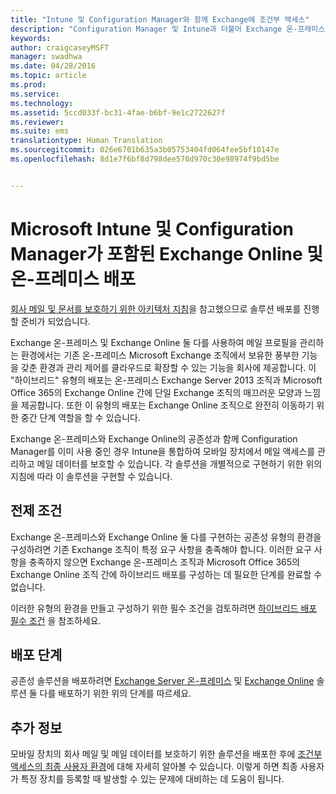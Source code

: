 ```yaml
---
title: "Intune 및 Configuration Manager와 함께 Exchange에 조건부 액세스"
description: "Configuration Manager 및 Intune과 더불어 Exchange 온-프레미스 및 Exchange Online을 함께 사용하여 모바일 장치에서 메일 액세스를 관리하고 메일 데이터를 보호합니다."
keywords: 
author: craigcaseyMSFT
manager: swadhwa
ms.date: 04/28/2016
ms.topic: article
ms.prod: 
ms.service: 
ms.technology: 
ms.assetid: 5ccd033f-bc31-4fae-b6bf-9e1c2722627f
ms.reviewer: 
ms.suite: ems
translationtype: Human Translation
ms.sourcegitcommit: 026e6701b635a3b05753404fd064fee5bf10147e
ms.openlocfilehash: 8d1e7f6bf8d798dee570d970c30e98974f9bd5be


---
```


# Microsoft Intune 및 Configuration Manager가 포함된 Exchange Online 및 온-프레미스 배포
[회사 메일 및 문서를 보호하기 위한 아키텍처 지침](architecture-guidance-for-protecting-company-email-and-documents.md)을 참고했으므로 솔루션 배포를 진행할 준비가 되었습니다.

Exchange 온-프레미스 및 Exchange Online 둘 다를 사용하여 메일 프로필을 관리하는 환경에서는 기존 온-프레미스 Microsoft Exchange 조직에서 보유한 풍부한 기능을 갖춘 환경과 관리 제어를 클라우드로 확장할 수 있는 기능을 회사에 제공합니다. 이 "하이브리드" 유형의 배포는 온-프레미스 Exchange Server 2013 조직과 Microsoft Office 365의 Exchange Online 간에 단일 Exchange 조직의 매끄러운 모양과 느낌을 제공합니다. 또한 이 유형의 배포는 Exchange Online 조직으로 완전히 이동하기 위한 중간 단계 역할을 할 수 있습니다.

Exchange 온-프레미스와 Exchange Online의 공존성과 함께 Configuration Manager를 이미 사용 중인 경우 Intune을 통합하여 모바일 장치에서 메일 액세스를 관리하고 메일 데이터를 보호할 수 있습니다. 각 솔루션을 개별적으로 구현하기 위한 위의 지침에 따라 이 솔루션을 구현할 수 있습니다.

## 전제 조건
Exchange 온-프레미스와 Exchange Online 둘 다를 구현하는 공존성 유형의 환경을 구성하려면 기존 Exchange 조직이 특정 요구 사항을 충족해야 합니다. 이러한 요구 사항을 충족하지 않으면 Exchange 온-프레미스 조직과 Microsoft Office 365의 Exchange Online 조직 간에 하이브리드 배포를 구성하는 데 필요한 단계를 완료할 수 없습니다.

이러한 유형의 환경을 만들고 구성하기 위한 필수 조건을 검토하려면 [하이브리드 배포 필수 조건](https://technet.microsoft.com/en-us/library/hh534377.aspx) 을 참조하세요.

## 배포 단계
공존성 솔루션을 배포하려면 [Exchange Server 온-프레미스](conditional-access-intune-configmgr-exchange.md) 및 [Exchange Online](conditional-access-intune-configmgr-exchange-online.md) 솔루션 둘 다를 배포하기 위한 위의 단계를 따르세요.

## 추가 정보
모바일 장치의 회사 메일 및 메일 데이터를 보호하기 위한 솔루션을 배포한 후에 [조건부 액세스의 최종 사용자 환경](end-user-experience-conditional-access.md)에 대해 자세히 알아볼 수 있습니다. 이렇게 하면 최종 사용자가 특정 장치를 등록할 때 발생할 수 있는 문제에 대비하는 데 도움이 됩니다.



<!--HONumber=Aug16_HO1-->



